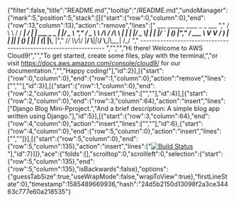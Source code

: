 {"filter":false,"title":"README.md","tooltip":"/README.md","undoManager":{"mark":5,"position":5,"stack":[[{"start":{"row":0,"column":0},"end":{"row":13,"column":13},"action":"remove","lines":["         ___        ______     ____ _                 _  ___  ","        / \\ \\      / / ___|   / ___| | ___  _   _  __| |/ _ \\ ","       / _ \\ \\ /\\ / /\\___ \\  | |   | |/ _ \\| | | |/ _` | (_) |","      / ___ \\ V  V /  ___) | | |___| | (_) | |_| | (_| |\\__, |","     /_/   \\_\\_/\\_/  |____/   \\____|_|\\___/ \\__,_|\\__,_|  /_/ "," ----------------------------------------------------------------- ","","","Hi there! Welcome to AWS Cloud9!","","To get started, create some files, play with the terminal,","or visit https://docs.aws.amazon.com/console/cloud9/ for our documentation.","","Happy coding!"],"id":2}],[{"start":{"row":0,"column":0},"end":{"row":1,"column":0},"action":"remove","lines":["",""],"id":3}],[{"start":{"row":1,"column":0},"end":{"row":2,"column":0},"action":"insert","lines":["",""],"id":4}],[{"start":{"row":2,"column":0},"end":{"row":3,"column":64},"action":"insert","lines":["Django Blog Mini-Pproject.","And a brief description: A simple blog app written using Django."],"id":5}],[{"start":{"row":3,"column":64},"end":{"row":4,"column":0},"action":"insert","lines":["",""],"id":6},{"start":{"row":4,"column":0},"end":{"row":5,"column":0},"action":"insert","lines":["",""]}],[{"start":{"row":5,"column":0},"end":{"row":5,"column":135},"action":"insert","lines":["[![Build Status](https://travis-ci.org/elizabeth24602/django_blog.svg?branch=master)](https://travis-ci.org/elizabeth24602/django_blog)"],"id":7}]]},"ace":{"folds":[],"scrolltop":0,"scrollleft":0,"selection":{"start":{"row":5,"column":135},"end":{"row":5,"column":135},"isBackwards":false},"options":{"guessTabSize":true,"useWrapMode":false,"wrapToView":true},"firstLineState":0},"timestamp":1585489669936,"hash":"24d5b2150d13098f2a3ce34463c777e60a218535"}